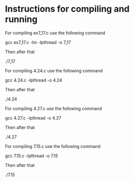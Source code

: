 # Instructions for compiling and running


For compiling ex7_17.c use the following command

gcc ex7_17.c -lm -lpthread -o 7_17

Then after that 

./7_17 <Number of random points you wish to generate>





For compiling 4.24.c use the following command

gcc 4.24.c -lpthread -o 4.24

Then after that 

./4.24 <Number of random points you wish to generate>





For compiling 4.27.c use the following command

gcc 4.27.c -lpthread -o 4.27

Then after that 

./4.27 <Length of Faboconi series>





For compiling 7.15.c use the following command

gcc 7.15.c -lpthread -o 7.15

Then after that 

./7.15 <Length of Faboconi series>



